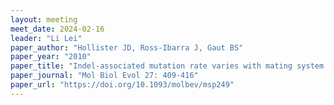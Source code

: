 ```yaml
---
layout: meeting
meet_date: 2024-02-16
leader: "Li Lei"
paper_author: "Hollister JD, Ross-Ibarra J, Gaut BS"
paper_year: "2010"
paper_title: "Indel-associated mutation rate varies with mating system in flowering plants"
paper_journal: "Mol Biol Evol 27: 409-416"
paper_url: "https://doi.org/10.1093/molbev/msp249"
---
```

